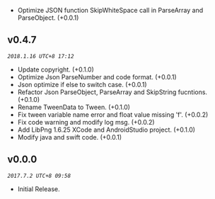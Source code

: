
* Optimize JSON function SkipWhiteSpace call in ParseArray and ParseObject. (+0.0.1)

## v0.4.7
_`2018.1.16 UTC+8 17:12`_

* Update copyright. (+0.1.0)
* Optimize Json ParseNumber and code format. (+0.0.1)
* Json optimize if else to switch case. (+0.0.1)
* Refactor Json ParseObject, ParseArray and SkipString fucntions. (+0.1.0)
* Rename TweenData to Tween. (+0.1.0)
* Fix tween variable name error and float value missing 'f'. (+0.0.2)
* Fix code warning and modify log msg. (+0.0.2)
* Add LibPng 1.6.25 XCode and AndroidStudio project. (+0.1.0)
* Modify java and swift code. (+0.0.1)

## v0.0.0
_`2017.7.2 UTC+8 09:58`_

* Initial Release.
